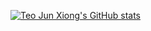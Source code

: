 [![Teo Jun Xiong's GitHub stats](https://github-readme-stats.vercel.app/api?username=teo-jun-xiong&count_private=true&show_icons=true&theme=synthwave)](https://github.com/anuraghazra/github-readme-stats)
